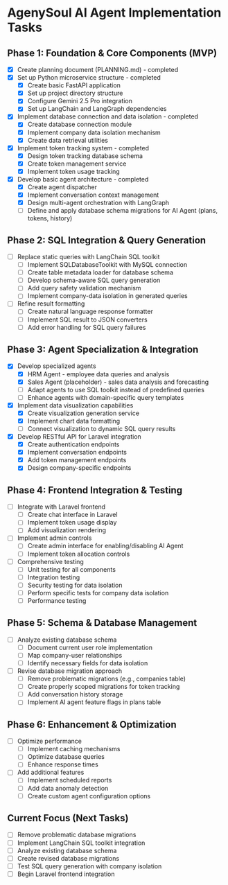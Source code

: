 # AgenySoul AI Agent Implementation Tasks

## Phase 1: Foundation & Core Components (MVP)
- [x] Create planning document (PLANNING.md) - completed
- [x] Set up Python microservice structure - completed
  - [x] Create basic FastAPI application
  - [x] Set up project directory structure
  - [x] Configure Gemini 2.5 Pro integration
  - [x] Set up LangChain and LangGraph dependencies
- [x] Implement database connection and data isolation - completed
  - [x] Create database connection module
  - [x] Implement company data isolation mechanism
  - [x] Create data retrieval utilities
- [x] Implement token tracking system - completed
  - [x] Design token tracking database schema
  - [x] Create token management service
  - [x] Implement token usage tracking
- [x] Develop basic agent architecture - completed
  - [x] Create agent dispatcher
  - [x] Implement conversation context management
  - [x] Design multi-agent orchestration with LangGraph
  - [ ] Define and apply database schema migrations for AI Agent (plans, tokens, history)

## Phase 2: SQL Integration & Query Generation
- [ ] Replace static queries with LangChain SQL toolkit
  - [ ] Implement SQLDatabaseToolkit with MySQL connection
  - [ ] Create table metadata loader for database schema
  - [ ] Develop schema-aware SQL query generation
  - [ ] Add query safety validation mechanism
  - [ ] Implement company-data isolation in generated queries
- [ ] Refine result formatting
  - [ ] Create natural language response formatter
  - [ ] Implement SQL result to JSON converters
  - [ ] Add error handling for SQL query failures

## Phase 3: Agent Specialization & Integration
- [x] Develop specialized agents
  - [x] HRM Agent - employee data queries and analysis
  - [x] Sales Agent (placeholder) - sales data analysis and forecasting
  - [ ] Adapt agents to use SQL toolkit instead of predefined queries
  - [ ] Enhance agents with domain-specific query templates
- [x] Implement data visualization capabilities
  - [x] Create visualization generation service
  - [x] Implement chart data formatting
  - [ ] Connect visualization to dynamic SQL query results
- [x] Develop RESTful API for Laravel integration
  - [x] Create authentication endpoints
  - [x] Implement conversation endpoints
  - [x] Add token management endpoints
  - [x] Design company-specific endpoints

## Phase 4: Frontend Integration & Testing
- [ ] Integrate with Laravel frontend
  - [ ] Create chat interface in Laravel
  - [ ] Implement token usage display
  - [ ] Add visualization rendering
- [ ] Implement admin controls
  - [ ] Create admin interface for enabling/disabling AI Agent
  - [ ] Implement token allocation controls
- [ ] Comprehensive testing
  - [ ] Unit testing for all components
  - [ ] Integration testing
  - [ ] Security testing for data isolation
  - [ ] Perform specific tests for company data isolation
  - [ ] Performance testing

## Phase 5: Schema & Database Management
- [ ] Analyze existing database schema
  - [ ] Document current user role implementation
  - [ ] Map company-user relationships
  - [ ] Identify necessary fields for data isolation
- [ ] Revise database migration approach
  - [ ] Remove problematic migrations (e.g., companies table)
  - [ ] Create properly scoped migrations for token tracking
  - [ ] Add conversation history storage
  - [ ] Implement AI agent feature flags in plans table

## Phase 6: Enhancement & Optimization
- [ ] Optimize performance
  - [ ] Implement caching mechanisms
  - [ ] Optimize database queries
  - [ ] Enhance response times
- [ ] Add additional features
  - [ ] Implement scheduled reports
  - [ ] Add data anomaly detection
  - [ ] Create custom agent configuration options

## Current Focus (Next Tasks)
- [ ] Remove problematic database migrations
- [ ] Implement LangChain SQL toolkit integration
- [ ] Analyze existing database schema
- [ ] Create revised database migrations
- [ ] Test SQL query generation with company isolation
- [ ] Begin Laravel frontend integration
